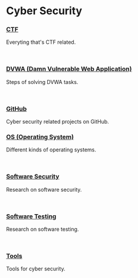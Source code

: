 # Cyber Security
### [CTF](https://github.com/iitsmel/CYS/tree/main/CTF)
Everyting that's CTF related.

<br>

### [DVWA (Damn Vulnerable Web Application)](https://github.com/iitsmel/CYS/tree/main/DVWA)
Steps of solving DVWA tasks.

<br>

### [GitHub](https://github.com/iitsmel/CYS/tree/main/GitHub)
Cyber security related projects on GitHub.

### [OS (Operating System)](https://github.com/iitsmel/CYS/tree/main/OS)
Different kinds of operating systems.

<br>

### [Software Security](https://github.com/iitsmel/CYS/tree/main/SoftwareSecurity)
Research on software security.

<br>

### [Software Testing](https://github.com/iitsmel/CYS/tree/main/SoftwareTesting)
Research on software testing.

<br>

### [Tools](https://github.com/iitsmel/CYS/tree/main/Tools)
Tools for cyber security.
